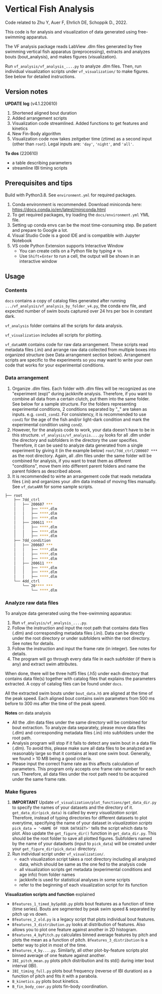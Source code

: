 # Vertical Fish Analysis

Code related to Zhu Y, Auer F, Ehrlich DE, Schoppik D., 2022.

This code is for analysis and visualization of data generated using free-swimming apparatus.

The VF analysis package reads LabView .dlm files generated by free swimming vertical fish apparatus (preprocessing), extracts and analyzes bouts (bout_analysis), and makes figures (visualization).

Run `vf_analysis/vf_analysis_....py` to analyze .dlm files. Then, run individual visualization scripts under `vf_visualization/` to make figures. See below for detailed instructions.

## Version notes

**UPDATE log** (v4.1.220610)

1. Shortened aligned bout duration
2. Added arrangement scripts
3. Visualization code streamlined. Added functions to get features and kinetics
4. New Fin-Body algorithm
5. Visualization code now takes zeitgeber time (ztime) as a second input (other than `root`). Legal inputs are: `'day'`, `'night'`, and `'all'`.

**To dos** (220610)

- a table describing parameters
- streamline IBI timing scripts

## Prerequisites and tips

Build with Python3.8. See `environment.yml` for required packages.

1. Conda environment is recommended. Download miniconda here: <https://docs.conda.io/en/latest/miniconda.html>
2. To get required packages, try loading the `docs/environment.yml` YML file.
3. Setting up conda envs can be the most time-consuming step. Be patient and prepare to Google a lot.
4. Visual Studio Code is a good IDE and is compatible with Jupyter Notebook
5. VS code Python Extension supports Interactive Window
    - You can create cells on a Python file by typing `# %%`
    - Use `Shift`+`Enter` to run a cell, the output will be shown in an interactive window

## Usage

### Contents

`docs` contains a copy of catalog files generated after running `.../vf_analysis/vf_analysis_by_folder_v4.py`, the conda env file, and expected number of swim bouts captured over 24 hrs per box in constant dark.

`vf_analysis` folder contains all the scripts for data analysis.

`vf_visualization` includes all scripts for plotting.

`vf_dataARR` contains code for raw data arrangement. These scripts read metadata files (.ini) and arrange raw data collected from multiple boxes into organized structure (see Data arrangement section below). Arrangement scripts are specific to the experiments so you may want to write your own code that works for your experimental conditions.

### Data arrangement

1. Organize .dlm files. Each folder with .dlm files will be recognized as one "experiment (exp)" during jackknife analysis. Therefore, if you want to combine all data from a certain clutch, put them into the same folder. See below for a sample structure. For the folders representing experimental conditions, 2 conditions separated by "_" are taken as inputs. e.g. `cond1_cond2`. For consistency, it is recommended to use `cond1` for the age of the fish and/or light-dark condition and mark the experimental condition using `cond2`.
2. However, for the analysis code to work, your data doesn't have to be in this structure. `vf_analysis/vf_analysis....py` looks for all .dlm under the directory and subfolders in the directory the user specifies. Therefore, it can be used to analyze data generated from a single experiment by giving it (in the example below) `root/7dd_ctrl/200607 ***` as the root directory. Again, all .dlm files under the same folder will be combined for analysis, if you want to treat them as different "conditions", move them into different parent folders and name the parent folders as described above.
3. It is recommended to wirte an arrangement code that reads metadata files (.ini) and organizes your .dlm data instead of moving files manually. See `vf_dataARR` for some sample scripts.

```bash
├── root
    ├── 7dd_ctrl
    │   ├── 200607 ***
    │   │   ├── ****.dlm
    │   │   ├── ****.dlm
    │   │   ├── ****.dlm
    │   ├── 200611 ***
    │   │   ├── ****.dlm
    │   │   ├── ****.dlm
    │   │   ├── ****.dlm
    ├── 7dd_condition
    │   ├── 200607 ***
    │   │   ├── ****.dlm
    │   │   ├── ****.dlm
    │   │   ├── ****.dlm
    │   ├── 200611 ***
    │   │   ├── ****.dlm
    │   │   ├── ****.dlm
    │   │   ├── ****.dlm
    └── 4dd_ctrl
        └── 20**** ***
            └── ****.dlm
```

### Analyze raw data files

To analyze data generated using the free-swimming apparatus:

1. Run `vf_analysis/vf_analysis_....py`.
2. Follow the instruction and input the root path that contains data files (.dlm) and corresponding metadata files (.ini). Data can be directly under the root directory or under subfolders within the root directory. See notes for details.
3. Follow the instruction and input the frame rate (in integer). See notes for details.
4. The program will go through every data file in each subfolder (if there is any) and extract swim attributes.

When done, there will be three hdf5 files (.h5) under each directory that contains data file(s) together with catalog files that explains the parameters extracted. A copy of catalog files can be found under `docs`.

All the extracted swim bouts under `bout_data.h5` are aligned at the time of the peak speed. Each aligned bout contains swim parameters from 500 ms before to 300 ms after the time of the peak speed.

**Notes** on data analysis

- All the .dlm data files under the same directory will be combined for bout extraction. To analyze data separately, please move data files (.dlm) and corresponding metadata files (.ini) into subfolders under the root path.
- Analysis program will stop if it fails to detect any swim bout in a data file (.dlm). To avoid this, please make sure all data files to be analyzed are reasonably large so that it contains at least one swim bout. Generally, we found > 10 MB being a good criteria.
- Please input the correct frame rate as this affects calculation of parameters. This program only accepts one frame rate number for each run. Therefore, all data files under the root path need to be acquired under the same frame rate.

### Make figures

1. **IMPORTANT** Update `vf_visualization/plot_functions/get_data_dir.py` to specify the names of your datasets and the directory of it. `get_data_dir(pick_data)` is called by every *visualization script*. Therefore, instead of typing directories for different datasets to plot everytime, specifying the name of your dataset in *visualization scripts* `pick_data = '<NAME OF YOUR DATASET>'` tells the script which data to plot. Also update the `get_figure_dir()` function in `get_data_dir.py`. This should be the root folder to save all plotted figures. Subfolders named by the name of your datadsets (input to `pick_data`) will be created under your `get_figure_dir(pick_data)` directory.
2. Run individual script under `vf_visualization/`.
    - each visualization script takes a root directory including all analyzed data, which should be same as the one fed to the analysis code
    - all visualization scripts get metadata (experimental conditions and age info) from folder names
    - jackknife is used for statistical analyses in some scripts
    - refer to the beginning of each visualization script for its function

**Visualization scripts and function** explained

- `Bfeatures_1_timed_bySpdUD.py` plots bout features as a function of time (time series). Bouts are segmented by peak swim speed & separated by pitch up vs down.
- `Bfeatures_2_old.py` is a legacy script that plots individual bout features.
- `Bfeatures_3_distribution.py` looks at distribution of features. Also allows you to plot one feature against another in 2D histogram.
- `Bfeatures_4_byPitch.py` calculates binned average features by pitch and plots the mean as a function of pitch. `Bfeatures_3_distribution` is a better way to plot in most of the time.
- `Bfeatures_4_by....py`. Similarly, all other plot-by-feature scripts plot binned average of one feature against another.
- `IBI_pitch_mean.py` plots pitch distribution and its std() during inter bout interval (IBI).
- `IBI_timing_full.py` plots bout frequency (reverse of IBI duration) as a function of pitch and fits it with a parabola.
- `B_kinetics.py` plots bout kinetics.
- `B_fin_body_coor.py` plots fin-body coordination.
